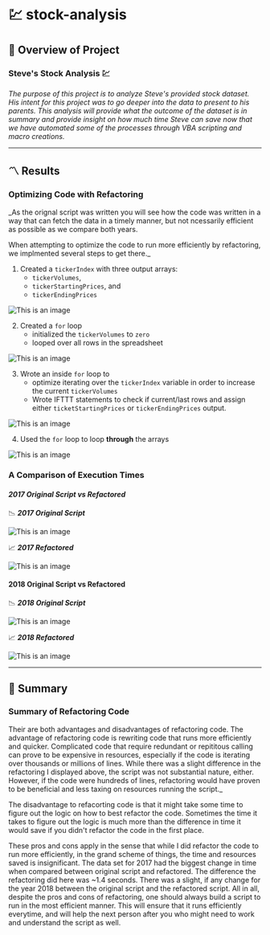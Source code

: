 # :chart: stock-analysis

## :open_book: Overview of Project
### Steve's Stock Analysis :chart:
 _The purpose of this project is to analyze Steve's provided stock dataset. His intent for this project was to go deeper into the data to present to his parents. This analysis will provide what the outcome of the dataset is in summary and provide insight on how much time Steve can save now that we have automated some of the processes through VBA scripting and macro creations._

---
## :part_alternation_mark:	 Results

###  Optimizing Code with Refactoring
_As the orignal script was written you will see how the code was written in a way that can fetch the data in a timely manner, but not ncessarily efficient as possible as we compare both years.

When attempting to optimize the code to run more efficiently by refactoring, we implmented several steps to get there._

1. Created a `tickerIndex` with three output arrays: 
    * `tickerVolumes`, 
    * `tickerStartingPrices`, and 
    * `tickerEndingPrices`

![This is an image](https://github.com/hastyjr/stock-analysis/blob/main/Resources/code/1.png)

2. Created a `for` loop
    * initialized the `tickerVolumes` to `zero`
    * looped over all rows in the spreadsheet

![This is an image](https://github.com/hastyjr/stock-analysis/blob/main/Resources/code/2.png)

3. Wrote an inside `for` loop to
    * optimize iterating over the `tickerIndex` variable in order to increase the current `tickerVolumes`
    * Wrote IFTTT statements to check if current/last rows and assign either `ticketStartingPrices` or `tickerEndingPrices` output.

![This is an image](https://github.com/hastyjr/stock-analysis/blob/main/Resources/code/3.png)

4. Used the `for` loop to loop **through** the arrays

![This is an image](https://github.com/hastyjr/stock-analysis/blob/main/Resources/code/4.png)

### A Comparison of Execution Times


#### _**2017 Original Script vs Refactored**_

:chart_with_downwards_trend: _**2017 Original Script**_

![This is an image](https://github.com/hastyjr/stock-analysis/blob/main/Resources/2017%20-%20original%20script.png) 


:chart_with_upwards_trend: _**2017 Refactored**_

![This is an image](https://github.com/hastyjr/stock-analysis/blob/main/Resources/VBA_Challenge_2017.png)


#### **2018 Original Script vs Refactored**

:chart_with_downwards_trend: _**2018 Original Script**_

![This is an image](https://github.com/hastyjr/stock-analysis/blob/main/Resources/2018%20-%20orignial%20script.png)
     
:chart_with_upwards_trend:	 _**2018 Refactored**_

![This is an image](https://github.com/hastyjr/stock-analysis/blob/main/Resources/VBA_Challenge_2018.png)
     

--- 
## :closed_book: Summary


### Summary of Refactoring Code

Their are both advantages and disadvantages of refactoring code. The advantage of refactoring code is rewriting code that runs more efficiently and quicker. Complicated code that require redundant or repititous calling can prove to be expensive in resources, especially if the code is iterating over thousands or millions of lines. While there was a slight difference in the refactoring I displayed above, the script was not substantial nature, either. However, if the code were hundreds of lines, refactoring would have proven to be beneficial and less taxing on resources running the script._

The disadvantage to refacorting code is that it might take some time to figure out the logic on how to best refactor the code. Sometimes the time it takes to figure out the logic is much more than the difference in time it would save if you didn't refactor the code in the first place.

These pros and cons apply in the sense that while I did refactor the code to run more efficiently, in the grand scheme of things, the time and resources saved is insignificant. The data set for 2017 had the biggest change in time when compared between original script and refactored. The difference the refactoring did here was ~1.4 seconds. There was a slight, if any change for the year 2018 between the original script and the refactored script. All in all, despite the pros and cons of refactoring, one should always build a script to run in the most efficient manner. This will ensure that it runs efficiently everytime, and will help the next person after you who might need to work and understand the script as well. 